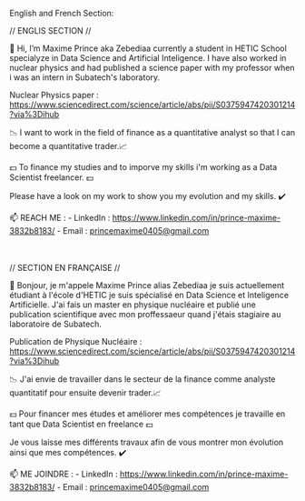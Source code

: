 
<!---
Zebediaa/Zebediaa is a ✨ special ✨ repository because its `README.md` (this file) appears on your GitHub profile.
You can click the Preview link to take a look at your changes.
--->

English and French Section:

// ENGLIS SECTION //

 👋 Hi, I’m  Maxime Prince aka Zebediaa currently a student in HETIC School specialyze in Data Science and Artificial Inteligence.
I have also worked in nuclear physics and had published a science paper with my professor when i was an intern in Subatech's laboratory.

Nuclear Physics paper : https://www.sciencedirect.com/science/article/abs/pii/S0375947420301214?via%3Dihub

:chart_with_downwards_trend: I want to work in the field of finance as a quantitative analyst so that I can  become a quantitative trader.:chart_with_upwards_trend:


:dollar: To finance my studies and to imporve my skills i'm working as a Data Scientist freelancer. :dollar:

Please have a look on my work to show you my evolution and my skills. :heavy_check_mark:

📫
REACH ME :  - LinkedIn : https://www.linkedin.com/in/prince-maxime-3832b8183/
            - Email : princemaxime0405@gmail.com
            
<br><br>
// SECTION EN FRANÇAISE //

 👋 Bonjour, je m'appele Maxime Prince alias Zebediaa je suis actuellement étudiant à l'école d'HETIC je suis spécialisé en Data Science et Inteligence Artificielle.
J'ai fais un master en physique nucléaire et publié une publication scientifique avec mon proffessaeur quand j'étais stagiaire au laboratoire de Subatech.

Publication de Physique Nucléaire : https://www.sciencedirect.com/science/article/abs/pii/S0375947420301214?via%3Dihub

:chart_with_downwards_trend: J'ai envie de travailler dans le secteur de la finance comme analyste quantitatif pour ensuite devenir trader.:chart_with_upwards_trend:


:dollar: Pour financer mes études et améliorer mes compétences je travaille en tant que Data Scientist en freelance :dollar:

Je vous laisse mes différents travaux afin de vous montrer mon évolution ainsi que mes compétences. :heavy_check_mark:

📫
ME JOINDRE :  - LinkedIn : https://www.linkedin.com/in/prince-maxime-3832b8183/
              - Email : princemaxime0405@gmail.com            
